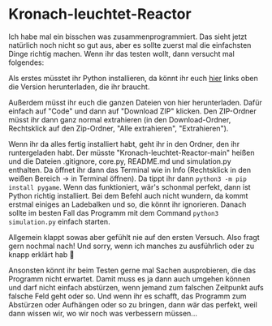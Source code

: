 # Kronach-leuchtet-Reactor

Ich habe mal ein bisschen was zusammenprogrammiert. Das sieht jetzt natürlich noch nicht so gut aus, aber es sollte zuerst mal die einfachsten Dinge richtig machen.
Wenn ihr das testen wollt, dann versucht mal folgendes:


Als erstes müsstet ihr Python installieren, da könnt ihr euch [hier](https://www.python.org/downloads/windows/) links oben die Version herunterladen, die ihr braucht.

Außerdem müsst ihr euch die ganzen Dateien von hier herunterladen. Dafür einfach auf "Code" und dann auf "Download ZIP" klicken.
Den ZIP-Ordner müsst ihr dann ganz normal extrahieren (in den Download-Ordner, Rechtsklick auf den Zip-Ordner, "Alle extrahieren", "Extrahieren").

Wenn ihr da alles fertig installiert habt, geht ihr in den Ordner, den ihr runtergeladen habt. Der müsste "Kronach-leuchtet-Reactor-main" heißen und die Dateien .gitignore, core.py, README.md und simulation.py enthalten. Da öffnet ihr dann das Terminal wie in Info (Rechtsklick in den weißen Bereich -> in Terminal öffnen).
Da tippt ihr dann `python3 -m pip install pygame`. Wenn das funktioniert, wär's schonmal perfekt, dann ist Python richtig installiert. Bei dem Befehl auch nicht wundern, da kommt erstmal einiges an Ladebalken und so, die könnt ihr ignorieren.
Danach sollte im besten Fall das Programm mit dem Command `python3 simulation.py` einfach starten.

Allgemein klappt sowas aber gefühlt nie auf den ersten Versuch. Also fragt gern nochmal nach! Und sorry, wenn ich manches zu ausführlich oder zu knapp erklärt hab 🙈

Ansonsten könnt ihr beim Testen gerne mal Sachen ausprobieren, die das Programm nicht erwartet. Damit muss es ja dann auch umgehen können und darf nicht einfach abstürzen, wenn jemand zum falschen Zeitpunkt aufs falsche Feld geht oder so. Und wenn ihr es schafft, das Programm zum Abstürzen oder Aufhängen oder so zu bringen, dann wär das perfekt, weil dann wissen wir, wo wir noch was verbessern müssen...